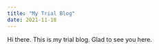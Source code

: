 ```yaml
---
title: "My Trial Blog"
date: 2021-11-18
---
```

Hi there. This is my trial blog. Glad to see you here. 
